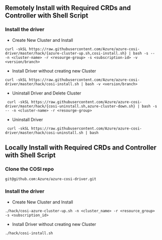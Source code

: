 ## Remotely Install with Required CRDs and Controller with Shell Script

### Install the driver

 - Create New Cluster and Install
 
```console
curl -skSL https://raw.githubusercontent.com/Azure/azure-cosi-driver/master/hack/{azure-cluster-up.sh,cosi-install.sh} | bash -s -- -n <cluster-name> -r <resourge-group> -s <subscription-id> -v <version/branch>
```
 - Install Driver without creating new Cluster
 
```console
curl -skSL https://raw.githubusercontent.com/Azure/azure-cosi-driver/master/hack/cosi-install.sh | bash -v <version/branch>
```

 - Uninstall Driver and Delete Cluster
 
```console
 curl -skSL https://raw.githubusercontent.com/Azure/azure-cosi-driver/master/hack/{cosi-uninstall.sh,azure-cluster-down.sh} | bash -s -- -n <cluster-name> -r <resourge-group>
```

 - Uninstall Driver
 
```console
 curl -skSL https://raw.githubusercontent.com/Azure/azure-cosi-driver/master/hack/cosi-uninstall.sh | bash
```

## Locally Install with Required CRDs and Controller with Shell Script

### Clone the COSI repo

```console
git@github.com:Azure/azure-cosi-driver.git
```

### Install the driver

 - Create New Cluster and Install
 
 ```console
 ./hack/cosi-azure-cluster-up.sh -n <cluster_name> -r <resource_group> -s <subscription_id>
 ```

 - Install Driver without creating new Cluster

 ```console
 ./hack/cosi-install.sh
 ```